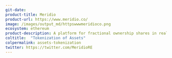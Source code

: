 ```yaml
---
git-date: 
product-title: Meridio
product-url: https://www.meridio.co/
image: /images/output_md/httpswwwmeridioco.png
ecosystem: ethereum
product-description: A platform for fractional ownership shares in real estate assets.
coltitle:  "Tokenization of Assets"
colpermalink: assets-tokenization
twitter: https://twitter.com/MeridioRE
---
```

